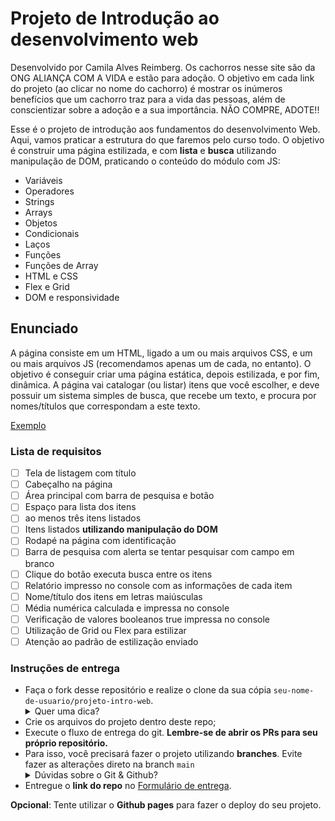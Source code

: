 # Projeto de Introdução ao desenvolvimento web
Desenvolvido por Camila Alves Reimberg. Os cachorros nesse site são da ONG ALIANÇA COM A VIDA e estão para adoção.
O objetivo em cada link do projeto (ao clicar no nome do cachorro) é mostrar os inúmeros benefícios que um cachorro traz para a vida das pessoas, além de conscientizar sobre a adoção e a sua importância.
NÃO COMPRE, ADOTE!!

Esse é o projeto de introdução aos fundamentos do desenvolvimento Web. Aqui, vamos praticar a estrutura do que faremos pelo curso todo. O objetivo é construir uma página estilizada, e com **lista** e **busca** utilizando manipulação de DOM, praticando o conteúdo do módulo com JS:

- Variáveis
- Operadores
- Strings
- Arrays
- Objetos
- Condicionais
- Laços
- Funções
- Funções de Array
- HTML e CSS
- Flex e Grid
- DOM e responsividade

## Enunciado

A página consiste em um HTML, ligado a um ou mais arquivos CSS, e um ou mais arquivos JS (recomendamos apenas um de cada, no entanto). O objetivo é conseguir criar uma página estática, depois estilizada, e por fim, dinâmica. A página vai catalogar (ou listar) itens que você escolher, e deve possuir um sistema simples de busca, que recebe um texto, e procura por nomes/títulos que correspondam a este texto.



[Exemplo](https://user-images.githubusercontent.com/11279432/180304632-97d6705d-100c-4272-8255-8aae19813700.mov)



### Lista de requisitos

- [ ]  Tela de listagem com título
- [ ]  Cabeçalho na página
- [ ]  Área principal com barra de pesquisa e botão
- [ ]  Espaço para lista dos itens
- [ ]  ao menos três itens listados
- [ ]  Itens listados **utilizando manipulação do DOM**
- [ ]  Rodapé na página com identificação
- [ ]  Barra de pesquisa com alerta se tentar pesquisar com campo em branco
- [ ]  Clique do botão executa busca entre os itens
- [ ]  Relatório impresso no console com as informações de cada item
- [ ]  Nome/título dos itens em letras maiúsculas
- [ ]  Média numérica calculada e impressa no console
- [ ]  Verificação de valores booleanos true impressa no console
- [ ]  Utilização de Grid ou Flex para estilizar
- [ ]  Atenção ao padrão de estilização enviado

### Instruções de entrega

- Faça o fork desse repositório e realize o clone da sua cópia `seu-nome-de-usuario/projeto-intro-web`.
   <details>
   <summary>Quer uma dica?</summary>
   <img src="https://firebasestorage.googleapis.com/v0/b/assets-conteudo.appspot.com/o/gerais%2Ffork.png?alt=media&token=7030e997-246a-41fe-a75f-2a2ced61e54d" alt="Como adicionar o projeto no repositório"/>
   </details>
- Crie os arquivos do projeto dentro deste repo;
- Execute o fluxo de entrega do git. **Lembre-se de abrir os PRs para seu próprio repositório.**
- Para isso, você precisará fazer o projeto utilizando **branches**. Evite fazer as alterações direto na branch ```main```
    <details>
       <summary>Dúvidas sobre o Git & Github?</summary>
       <p>Adiciomos um vídeo explicando o <strong>processo de entrega</strong> [do fork ao pull request] no Material Assincrono da <a href="https://classroom.google.com/w/NTM0NjA2NDg3MjIx/tc/NTM2NDg5NTQyODg4">A005 - Git e Github</a>. Esse vídeo também exemplifica situações que podem acontecer durante o fluxo de utilização do Git.</p>
    </details>
- Entregue o **link do repo** no [Formulário de entrega](https://forms.gle/Q1mXTJFxwVUgUnrZA).

**Opcional**: Tente utilizar o **Github pages** para fazer o deploy do seu projeto.
